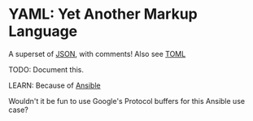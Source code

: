 # YAML: Yet Another Markup Language

A superset of [JSON](./json.md), with comments! Also see [TOML](./toml.md)

TODO: Document this.

LEARN: Because of [Ansible](./ansible.md)

Wouldn't it be fun to use Google's Protocol buffers for this Ansible use case?
